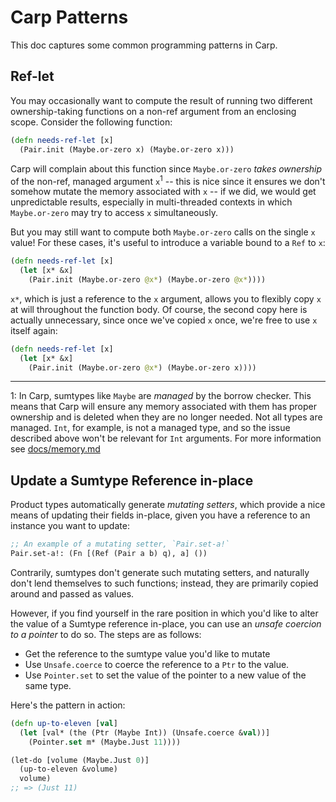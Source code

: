 # Carp Patterns

This doc captures some common programming patterns in Carp.

## Ref-let

You may occasionally want to compute the result of running two different
ownership-taking functions on a non-ref argument from an enclosing scope.
Consider the following function:

```clojure
(defn needs-ref-let [x]
  (Pair.init (Maybe.or-zero x) (Maybe.or-zero x)))
```

Carp will complain about this function since `Maybe.or-zero` *takes ownership*
of the non-ref, managed argument `x`<sup>1</sup> -- this is nice since it ensures we
don't somehow mutate the memory associated with `x` -- if we did, we would get
unpredictable results, especially in multi-threaded contexts in which
`Maybe.or-zero` may try to access `x` simultaneously.

But you may still want to compute both `Maybe.or-zero` calls on the single `x`
value!  For these cases, it's useful to introduce a variable bound to a `Ref`
to `x`:

```clojure
(defn needs-ref-let [x]
  (let [x* &x]
    (Pair.init (Maybe.or-zero @x*) (Maybe.or-zero @x*))))
```

`x*`, which is just a reference to the `x` argument, allows you to flexibly
copy `x` at will throughout the function body. Of course, the second copy here
is actually unnecessary, since once we've copied `x` once, we're free to use `x`
itself again:

```clojure
(defn needs-ref-let [x]
  (let [x* &x]
    (Pair.init (Maybe.or-zero @x*) (Maybe.or-zero x))))
```

---
1: In Carp, sumtypes like `Maybe` are *managed* by the borrow checker. This
means that Carp will ensure any memory associated with them has proper
ownership and is deleted when they are no longer needed. Not all types are
managed. `Int`, for example, is not a managed type, and so the issue described
above won't be relevant for `Int` arguments. For more information see
[docs/memory.md](docs/memory.md)

## Update a Sumtype Reference in-place

Product types automatically generate *mutating setters*, which provide a nice
means of updating their fields in-place, given you have a reference to an
instance you want to update:

```clojure
;; An example of a mutating setter, `Pair.set-a!`
Pair.set-a!: (Fn [(Ref (Pair a b) q), a] ())
```

Contrarily, sumtypes don't generate such mutating setters, and naturally don't
lend themselves to such functions; instead, they are primarily copied around and
passed as values.

However, if you find yourself in the rare position in which you'd like to alter
the value of a Sumtype reference in-place, you can use an *unsafe coercion to a
pointer* to do so. The steps are as follows:

- Get the reference to the sumtype value you'd like to mutate
- Use `Unsafe.coerce` to coerce the reference to a `Ptr` to the value.
- Use `Pointer.set` to set the value of the pointer to a new value of the same
  type.

Here's the pattern in action:

```clojure
(defn up-to-eleven [val]
  (let [val* (the (Ptr (Maybe Int)) (Unsafe.coerce &val))]
    (Pointer.set m* (Maybe.Just 11))))

(let-do [volume (Maybe.Just 0)]
  (up-to-eleven &volume)
  volume)
;; => (Just 11)
```
